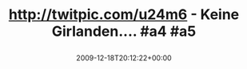 ---
retweeted: false
source: <a href="http://twitter.com" rel="nofollow">Twitter Web Client</a>
entities:
  hashtags:
  - text: a4
    indices:
    - '47'
    - '50'
  - text: a5
    indices:
    - '51'
    - '54'
  symbols: []
  user_mentions: []
  urls: []
display_text_range:
- '0'
- '54'
favorite_count: '0'
id_str: '6806955857'
truncated: false
retweet_count: '0'
id: '6806955857'
created_at: Fri Dec 18 20:12:22 +0000 2009
favorited: false
full_text: 'http://twitpic.com/u24m6 - Keine Girlanden.... #a4 #a5'
lang: de
tags:
- a4
- a5
- pesos/twitter
date: '2009-12-18T20:12:22+00:00'
src: https://twitter.com/bascht/status/6806955857
original_url: https://twitter.com/bascht/status/6806955857
type: twitter_tweet
text: 'http://twitpic.com/u24m6 - Keine Girlanden.... #a4 #a5'
title: 'http://twitpic.com/u24m6 - Keine Girlanden.... #a4 #a5

  '

---